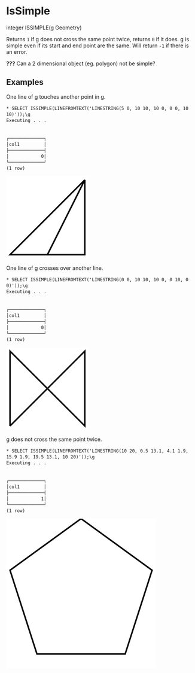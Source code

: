# IsSimple #

integer ISSIMPLE(g Geometry)

Returns `1` if g does not cross the same point twice, returns `0` if it does. g is simple even if its start and end point are the same. Will return `-1` if there is an error.

**???** Can a 2 dimensional object (eg. polygon) not be simple?

## Examples ##

One line of g touches another point in g.

    * SELECT ISSIMPLE(LINEFROMTEXT('LINESTRING(5 0, 10 10, 10 0, 0 0, 10 10)'));\g
    Executing . . .


    ┌─────────────┐
    │col1         │
    ├─────────────┤
    │            0│
    └─────────────┘
    (1 row)

![IsSimpleFalseTangent](issimple.svg)

One line of g crosses over another line.

    * SELECT ISSIMPLE(LINEFROMTEXT('LINESTRING(0 0, 10 10, 10 0, 0 10, 0 0)'));\g
    Executing . . .


    ┌─────────────┐
    │col1         │
    ├─────────────┤
    │            0│
    └─────────────┘
    (1 row)

![IsSimpleFalseCross](issimple2.svg)

g does not cross the same point twice.

    * SELECT ISSIMPLE(LINEFROMTEXT('LINESTRING(10 20, 0.5 13.1, 4.1 1.9, 15.9 1.9, 19.5 13.1, 10 20)'));\g
    Executing . . .


    ┌─────────────┐
    │col1         │
    ├─────────────┤
    │            1│
    └─────────────┘
    (1 row)

![IsSimpleTrue](issimple3.svg)
